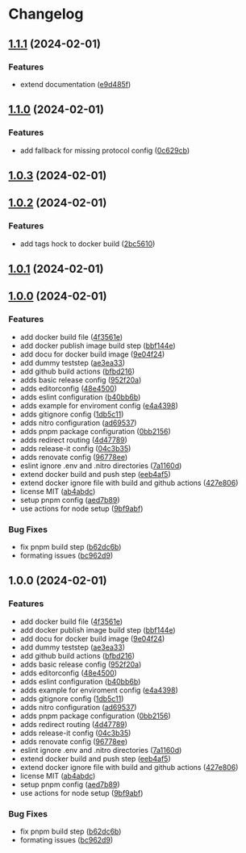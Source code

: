 # Changelog

## [1.1.1](https://github.com/piscis/nitro-web-redirect/compare/v1.1.0...v1.1.1) (2024-02-01)


### Features

* extend documentation ([e9d485f](https://github.com/piscis/nitro-web-redirect/commit/e9d485f1046ab7feba12cc8915c73e65ca5ec6d5))

## [1.1.0](https://github.com/piscis/nitro-web-redirect/compare/v1.0.3...v1.1.0) (2024-02-01)


### Features

* add fallback for missing protocol config ([0c629cb](https://github.com/piscis/nitro-web-redirect/commit/0c629cb73e8f81b64bfee33281620b7f1018a684))

## [1.0.3](https://github.com/piscis/nitro-web-redirect/compare/v1.0.2...v1.0.3) (2024-02-01)

## [1.0.2](https://github.com/piscis/nitro-web-redirect/compare/v1.0.1...v1.0.2) (2024-02-01)


### Features

* add tags hock to docker build ([2bc5610](https://github.com/piscis/nitro-web-redirect/commit/2bc5610d4cd7b5f4807ce2b5cf1f1e82ce43e3f2))

## [1.0.1](https://github.com/piscis/nitro-web-redirect/compare/1.0.0...v1.0.1) (2024-02-01)

## [1.0.0](https://github.com/piscis/nitro-web-redirect/compare/1db5c11b298707ffabfd175d4a38374d96333675...1.0.0) (2024-02-01)


### Features

* add docker build file ([4f3561e](https://github.com/piscis/nitro-web-redirect/commit/4f3561e9df50ee82a864173ea2d932d7e4c5d83a))
* add docker publish image build step ([bbf144e](https://github.com/piscis/nitro-web-redirect/commit/bbf144e5b7df604d3ab749b7cafb2672bb5c9f21))
* add docu for docker build image ([9e04f24](https://github.com/piscis/nitro-web-redirect/commit/9e04f2496e5292c7ad57dbc112653bd8975b84b0))
* add dummy teststep ([ae3ea33](https://github.com/piscis/nitro-web-redirect/commit/ae3ea33387eb6477047077e3b7c698ff2e1fa9c2))
* add github build actions ([bfbd216](https://github.com/piscis/nitro-web-redirect/commit/bfbd21692b7a8dd8c28188d0dc95789fa768a28e))
* adds basic release config ([952f20a](https://github.com/piscis/nitro-web-redirect/commit/952f20a4cc7c553fd6294afcf5cc2f66e92b1f3a))
* adds editorconfig ([48e4500](https://github.com/piscis/nitro-web-redirect/commit/48e4500996ee15cd163ed6f815a842a2c9f64212))
* adds eslint configuration ([b40bb6b](https://github.com/piscis/nitro-web-redirect/commit/b40bb6b2178b550e6b0cc7964b7710d5006e88c0))
* adds example for enviroment config ([e4a4398](https://github.com/piscis/nitro-web-redirect/commit/e4a43984dd8e39121697b50905d148521e6315b4))
* adds gitignore config ([1db5c11](https://github.com/piscis/nitro-web-redirect/commit/1db5c11b298707ffabfd175d4a38374d96333675))
* adds nitro configuration ([ad69537](https://github.com/piscis/nitro-web-redirect/commit/ad695370b5f6a5db36f74931e75c958db21a1a0d))
* adds pnpm package configuration ([0bb2156](https://github.com/piscis/nitro-web-redirect/commit/0bb2156e813c99855afb4945101db13b897afdaf))
* adds redirect routing ([4d47789](https://github.com/piscis/nitro-web-redirect/commit/4d477893cab0f1defc74562d462c0be4d21203b3))
* adds release-it config ([04c3b35](https://github.com/piscis/nitro-web-redirect/commit/04c3b35c458694be43f748fc337fb37f3b857e01))
* adds renovate config ([96778ee](https://github.com/piscis/nitro-web-redirect/commit/96778eed5decaf290a551fa2d097ec88d5d98333))
* eslint ignore .env and .nitro directories ([7a1160d](https://github.com/piscis/nitro-web-redirect/commit/7a1160d9ac907462203eb84dbf8894b3fb3c9de1))
* extend docker build and push step ([eeb4af5](https://github.com/piscis/nitro-web-redirect/commit/eeb4af55981e8b3a52f75d19ff70760789ad43e3))
* extend docker ignore file with build and github actions ([427e806](https://github.com/piscis/nitro-web-redirect/commit/427e806f559c6301e3487fb78203b6faf967eb45))
* license MIT ([ab4abdc](https://github.com/piscis/nitro-web-redirect/commit/ab4abdc0e510c2ce1cb0f9b6096a5c503884e1b4))
* setup pnpm config ([aed7b89](https://github.com/piscis/nitro-web-redirect/commit/aed7b898be1d7ea0323ea7796e5b1f4f507268e3))
* use actions for node setup ([9bf9abf](https://github.com/piscis/nitro-web-redirect/commit/9bf9abf74aa3cd63902d009852fcd991b71ab585))


### Bug Fixes

* fix pnpm build step ([b62dc6b](https://github.com/piscis/nitro-web-redirect/commit/b62dc6bd1f1e3db47523a14b438585e94f167730))
* formating issues ([bc962d9](https://github.com/piscis/nitro-web-redirect/commit/bc962d958766cabedbf8dcc498abbec1d75236a0))

## 1.0.0 (2024-02-01)


### Features

* add docker build file ([4f3561e](https://github.com/piscis/nitro-web-redirect/commit/4f3561e9df50ee82a864173ea2d932d7e4c5d83a))
* add docker publish image build step ([bbf144e](https://github.com/piscis/nitro-web-redirect/commit/bbf144e5b7df604d3ab749b7cafb2672bb5c9f21))
* add docu for docker build image ([9e04f24](https://github.com/piscis/nitro-web-redirect/commit/9e04f2496e5292c7ad57dbc112653bd8975b84b0))
* add dummy teststep ([ae3ea33](https://github.com/piscis/nitro-web-redirect/commit/ae3ea33387eb6477047077e3b7c698ff2e1fa9c2))
* add github build actions ([bfbd216](https://github.com/piscis/nitro-web-redirect/commit/bfbd21692b7a8dd8c28188d0dc95789fa768a28e))
* adds basic release config ([952f20a](https://github.com/piscis/nitro-web-redirect/commit/952f20a4cc7c553fd6294afcf5cc2f66e92b1f3a))
* adds editorconfig ([48e4500](https://github.com/piscis/nitro-web-redirect/commit/48e4500996ee15cd163ed6f815a842a2c9f64212))
* adds eslint configuration ([b40bb6b](https://github.com/piscis/nitro-web-redirect/commit/b40bb6b2178b550e6b0cc7964b7710d5006e88c0))
* adds example for enviroment config ([e4a4398](https://github.com/piscis/nitro-web-redirect/commit/e4a43984dd8e39121697b50905d148521e6315b4))
* adds gitignore config ([1db5c11](https://github.com/piscis/nitro-web-redirect/commit/1db5c11b298707ffabfd175d4a38374d96333675))
* adds nitro configuration ([ad69537](https://github.com/piscis/nitro-web-redirect/commit/ad695370b5f6a5db36f74931e75c958db21a1a0d))
* adds pnpm package configuration ([0bb2156](https://github.com/piscis/nitro-web-redirect/commit/0bb2156e813c99855afb4945101db13b897afdaf))
* adds redirect routing ([4d47789](https://github.com/piscis/nitro-web-redirect/commit/4d477893cab0f1defc74562d462c0be4d21203b3))
* adds release-it config ([04c3b35](https://github.com/piscis/nitro-web-redirect/commit/04c3b35c458694be43f748fc337fb37f3b857e01))
* adds renovate config ([96778ee](https://github.com/piscis/nitro-web-redirect/commit/96778eed5decaf290a551fa2d097ec88d5d98333))
* eslint ignore .env and .nitro directories ([7a1160d](https://github.com/piscis/nitro-web-redirect/commit/7a1160d9ac907462203eb84dbf8894b3fb3c9de1))
* extend docker build and push step ([eeb4af5](https://github.com/piscis/nitro-web-redirect/commit/eeb4af55981e8b3a52f75d19ff70760789ad43e3))
* extend docker ignore file with build and github actions ([427e806](https://github.com/piscis/nitro-web-redirect/commit/427e806f559c6301e3487fb78203b6faf967eb45))
* license MIT ([ab4abdc](https://github.com/piscis/nitro-web-redirect/commit/ab4abdc0e510c2ce1cb0f9b6096a5c503884e1b4))
* setup pnpm config ([aed7b89](https://github.com/piscis/nitro-web-redirect/commit/aed7b898be1d7ea0323ea7796e5b1f4f507268e3))
* use actions for node setup ([9bf9abf](https://github.com/piscis/nitro-web-redirect/commit/9bf9abf74aa3cd63902d009852fcd991b71ab585))


### Bug Fixes

* fix pnpm build step ([b62dc6b](https://github.com/piscis/nitro-web-redirect/commit/b62dc6bd1f1e3db47523a14b438585e94f167730))
* formating issues ([bc962d9](https://github.com/piscis/nitro-web-redirect/commit/bc962d958766cabedbf8dcc498abbec1d75236a0))
